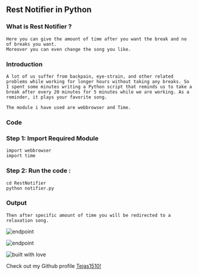 ## Rest Notifier in Python

### What is Rest Notifier ?
``` It is a simple python script which prompts you to take break after certain period of time so as to relax yourself
Here you can give the amount of time after you want the break and no of breaks you want.
Moreover you can even change the song you like.
```


### Introduction
```
A lot of us suffer from backpain, eye-strain, and other related problems while working for longer hours without taking any breaks. So I spent some minutes writing a Python script that reminds us to take a break after every 20 minutes for 5 minutes while we are working. As a reminder, it plays your favorite song.

The module i have used are webbrowser and Time.
```



### Code

### Step 1: Import Required Module
```
import webbrowser
import time
```
### Step 2: Run the code :
```
cd RestNotifier
python notifier.py
```
### Output
```When you run the file you will be asked about number of break and the time in second after you want the breaks
Then after specific amount of time you will be redirected to a relaxation song.
```

![endpoint](https://github.com/Tejas1510/hacking-tools-scripts/blob/notifier/Python/RestNotifier/images/image1.png)

![endpoint](https://github.com/Tejas1510/hacking-tools-scripts/blob/notifier/Python/RestNotifier/images/image2.png)

![built with love](https://forthebadge.com/images/badges/built-with-love.svg)

Check out my Github profile [Tejas1510!](https://github.com/Tejas1510)
